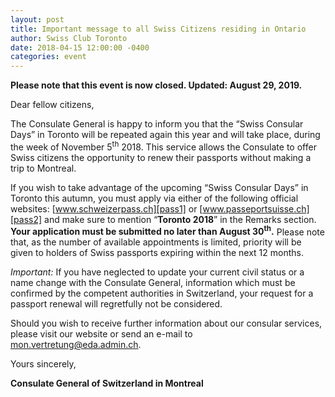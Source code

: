 ```yaml
---
layout: post
title: Important message to all Swiss Citizens residing in Ontario
author: Swiss Club Toronto
date: 2018-04-15 12:00:00 -0400
categories: event
---
```


**Please note that this event is now closed. Updated: August 29, 2019.**

Dear fellow citizens,

The Consulate General is happy to inform you that the “Swiss Consular Days” in
Toronto will be repeated again this year and will take place, during the week
of November 5<sup>th</sup> 2018. This service allows the Consulate to offer
Swiss citizens the opportunity to renew their passports without making a trip
to Montreal.

If you wish to take advantage of the upcoming “Swiss Consular Days” in Toronto
this autumn, you must apply via either of the following official websites:
[www.schweizerpass.ch][pass1] or [www.passeportsuisse.ch][pass2] and make sure
to mention “**Toronto 2018**” in the Remarks section. **Your application must
be submitted no later than August 30<sup>th</sup>.** Please note that, as the
number of available appointments is limited, priority will be given to holders
of Swiss passports expiring within the next 12 months.

*Important:* If you have neglected to update your current civil status or a
name change with the Consulate General, information which must be confirmed by
the competent authorities in Switzerland, your request for a passport renewal
will regretfully not be considered.

Should you wish to receive further information about our consular services,
please visit our website or send an e-mail to
[mon.vertretung@eda.admin.ch][email].

Yours sincerely,

**Consulate General of Switzerland in Montreal**

[pass1]: <http://www.schweizerpass.ch>
[pass2]: <http://www.passeportsuisse.ch>
[email]: <mailto:mon.vertretung@eda.admin.ch>
